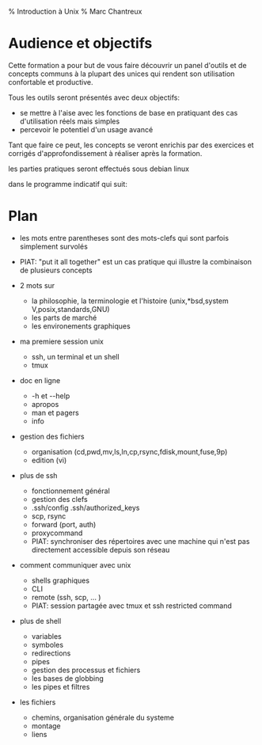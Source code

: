 % Introduction à Unix
% Marc Chantreux

# Audience et objectifs

Cette formation a pour but de vous faire découvrir un panel d'outils et de
concepts communs à la plupart des unices qui rendent son utilisation
confortable et productive.

Tous les outils seront présentés avec deux objectifs:

* se mettre à l'aise avec les fonctions de base en pratiquant des cas d'utilisation réels mais simples
* percevoir le potentiel d'un usage avancé

Tant que faire ce peut, les concepts se veront enrichis par des exercices et
corrigés d'approfondissement à réaliser après la formation.

les parties pratiques seront effectués sous debian linux  

dans le programme indicatif qui suit:

# Plan

* les mots entre parentheses sont des mots-clefs qui sont parfois simplement survolés
* PIAT: "put it all together" est un cas pratique qui illustre la combinaison de plusieurs concepts

* 2 mots sur
    * la philosophie, la terminologie et l'histoire
        (unix,*bsd,system V,posix,standards,GNU)
    * les parts de marché
    * les environements graphiques
* ma premiere session unix
    * ssh, un terminal et un shell 
    * tmux
* doc en ligne
    * -h et --help 
    * apropos
    * man et pagers
    * info
* gestion des fichiers
    * organisation (cd,pwd,mv,ls,ln,cp,rsync,fdisk,mount,fuse,9p)
    * edition (vi)
* plus de ssh
    * fonctionnement général
    * gestion des clefs
    * .ssh/config .ssh/authorized_keys
    * scp, rsync
    * forward (port, auth)
    * proxycommand
    * PIAT: synchroniser des répertoires avec une machine qui n'est pas directement accessible depuis son réseau 
* comment communiquer avec unix
    * shells graphiques
    * CLI
    * remote (ssh, scp, ... )
    * PIAT: session partagée avec tmux et ssh restricted command 
* plus de shell 
    * variables
    * symboles 
    * redirections
    * pipes
    * gestion des processus et fichiers
    * les bases de globbing
    * les pipes et filtres
* les fichiers
     * chemins, organisation générale du systeme
     * montage
     * liens 


